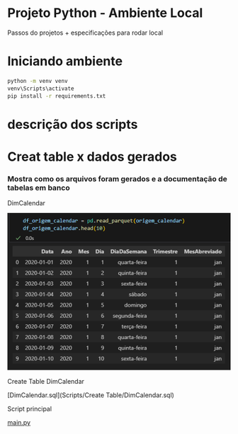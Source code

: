 #  Projeto Python - Ambiente Local

Passos do projetos + especificações para rodar local

# Iniciando ambiente 
```bash
python -m venv venv
venv\Scripts\activate
pip install -r requirements.txt

```
# descrição dos scripts




# Creat table x dados gerados
### Mostra como os arquivos foram gerados e a documentação de tabelas em banco 

DimCalendar

![alt text](Documentation/imagens/DimCalendar.png)

Create Table DimCalendar

[DimCalendar.sql](Scripts/Create Table/DimCalendar.sql)





Script principal

[main.py](Scripts/Prod/main.py)
